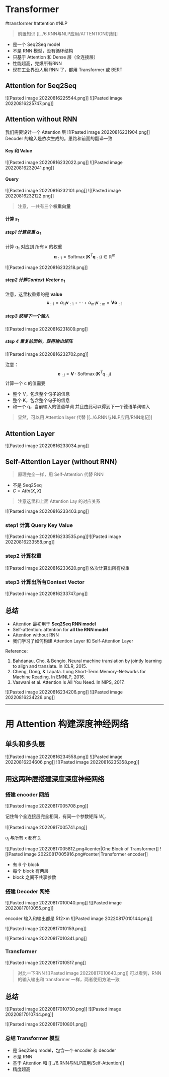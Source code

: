 # Transformer
#transformer #attention #NLP
> 前置知识 [[../6.RNN与NLP应用/ATTENTION机制]] 
+ 是一个 Seq2Seq model
+ 不是 RNN 模型，没有循环结构
+ 只基于 Attention 和 Dense 层（全连接层）
+ 性能超高，完爆所有RNN 
+ 现在工业界没人用 RNN 了，都用 Transformer 或 BERT

## Attention for Seq2Seq 
![[Pasted image 20220816225544.png]]
![[Pasted image 20220816225747.png]]
## Attention without RNN 

我们需要设计一个 Attention 层
![[Pasted image 20220816231904.png]]
Decoder 的输入是依次生成的。思路和前面的翻译一致 
#### Key 和 Value

![[Pasted image 20220816232022.png]]
![[Pasted image 20220816232041.png]]
#### Query

![[Pasted image 20220816232101.png]]
![[Pasted image 20220816232122.png]]

> 注意，一共有三个**权重向量**

#### 计算 $s_1$

##### step1 计算权重 $\alpha_1$

计算 $q_1$ 对应到 所有 $k$ 的权重
$$
\boldsymbol{\alpha}_{: 1}=\operatorname{Softmax}\left(\mathbf{K}^{T} \mathbf{q}_{: 1}\right) \in \mathbb{R}^{m}
$$

![[Pasted image 20220816232218.png]]

##### step2 计算Context Vector $c_1$

注意，这里权重乘的是 **value**
$$
\mathbf{c}_{: 1}=\alpha_{11} \mathbf{v}_{: 1}+\cdots+\alpha_{m 1} \mathbf{v}_{: m}=\mathbf{V} \boldsymbol{\alpha}_{: 1}
$$

##### step3 获得下一个输入

![[Pasted image 20220816231809.png]]

##### step 4 重复前面的，获得输出矩阵 

![[Pasted image 20220816232702.png]]

注意：
$$
\mathbf{c}_{: j}=\mathbf{V} \cdot \operatorname{Softmax}\left({\mathbf{K}^{T} {q_{:j}}}\right)
$$
计算一个 c 的值需要
+ 整个 V，包含整个句子的信息
+ 整个 K，包含整个句子的信息
+ 和一个 q，当前输入的德语单词
并且由此可以得到下一个德语单词输入 

> 显然，可以用 Attention layer 代替 [[../6.RNN与NLP应用/RNN笔记]] 

## Attention Layer 

![[Pasted image 20220816233034.png]]

## Self-Attention Layer (without RNN)

> 原理完全一样，用 Self-Attention 代替 RNN

+ 不是 Seq2Seq 
+ $C=Attn(X,X)$
> 注意这里和上面 Attention Lay 的对应关系

![[Pasted image 20220816233403.png]]

### step1 计算 Query Key Value

![[Pasted image 20220816233535.png]]![[Pasted image 20220816233558.png]]
### step2 计算权重 

![[Pasted image 20220816233620.png]]
依次计算出所有权重

### step3 计算出所有Context Vector 

![[Pasted image 20220816233747.png]]

## 总结

+ Attention 最初用于 **Seq2Seq RNN model**
+ Self-attention: attention for **all the RNN model** 
+ Attention without RNN 
+ 我们学习了如何构建 Attention Layer 和 Self-Attention Layer

Reference:
1. Bahdanau, Cho, \& Bengio. Neural machine translation by jointly learning to align and translate. In ICLR, $2015 .$
2. Cheng, Dong, \& Lapata. Long Short-Term Memory-Networks for Machine Reading. In EMNLP, $2016 .$
3. Vaswani et al. Attention Is All You Need. In NIPS, $2017 .$

![[Pasted image 20220816234206.png]]
![[Pasted image 20220816234226.png]]

----
# 用 Attention 构建深度神经网络
## 单头和多头层

![[Pasted image 20220816234558.png]]
![[Pasted image 20220816234606.png]]
![[Pasted image 20220816235358.png]]

## 用这两种层搭建深度深度神经网络

### 搭建 encoder 网络

![[Pasted image 20220817005708.png]]

记住每个全连接层完全相同，有同一个参数矩阵 $W_u$

![[Pasted image 20220817005741.png]]

$u_i$ 与所有 x 都有关

![[Pasted image 20220817005812.png#center|One Block of Transformer]]
![[Pasted image 20220817005916.png#center|Transformer encoder]]
+ 有 6 个 block
+ 每个 block 有两层
+ block 之间不共享参数

### 搭建 Decoder 网络 

![[Pasted image 20220817010040.png]]
![[Pasted image 20220817010055.png]]

encoder 输入和输出都是 512×m 
![[Pasted image 20220817010144.png]]

![[Pasted image 20220817010159.png]]

![[Pasted image 20220817010341.png]]

### Transformer 

![[Pasted image 20220817010517.png]]

> 对比一下RNN
> ![[Pasted image 20220817010640.png]]
> 可以看到，RNN 的输入输出和 transformer 一样，两者使用方法一致 

## 总结 
![[Pasted image 20220817010730.png]]
![[Pasted image 20220817010744.png]]

![[Pasted image 20220817010801.png]]

### 总结 Transformer 模型

+ 是 Seq2Seq model，包含一个 encoder 和 decoder
+ 不是 RNN
+ 基于 Attention 和 [[../6.RNN与NLP应用/Self-Attention]] 
+ 精度超高
